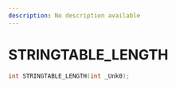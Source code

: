 ```yaml
---
description: No description available 
---
```


# STRINGTABLE_LENGTH

```cpp
int STRINGTABLE_LENGTH(int _Unk0);
```